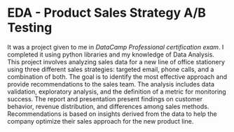 # EDA - Product Sales Strategy A/B Testing
It was a project given to me in *DataCamp Professional certification exam*. I completed it using python libraries and my knowledge of Data Analysis. </br>
This project involves analyzing sales data for a new line of office stationery using three different sales strategies: targeted email, phone calls, and a combination of both. The goal is to identify the most effective approach and provide recommendations to the sales team. The analysis includes data validation, exploratory analysis, and the definition of a metric for monitoring success. The report and presentation present findings on customer behavior, revenue distribution, and differences among sales methods. Recommendations is based on insights derived from the data to help the company optimize their sales approach for the new product line.
